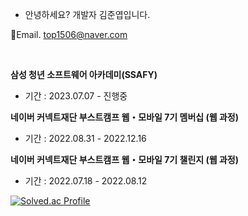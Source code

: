 - 안녕하세요? 개발자 김준엽입니다.

📧Email. top1506@naver.com

<br>

**삼성 청년 소프트웨어 아카데미(SSAFY)**
- 기간 : 2023.07.07 - 진행중

**네이버 커넥트재단 부스트캠프 웹・모바일 7기 멤버십 (웹 과정)**
- 기간 : 2022.08.31 - 2022.12.16
 
**네이버 커넥트재단 부스트캠프 웹・모바일 7기 챌린지 (웹 과정)**
- 기간 : 2022.07.18 - 2022.08.12

[![Solved.ac Profile](http://mazassumnida.wtf/api/v2/generate_badge?boj=top1506)](https://solved.ac/top1506/)

<!---
JunYupK/JunYupK is a ✨ special ✨ repository because its `README.md` (this file) appears on your GitHub profile.
You can click the Preview link to take a look at your changes.
--->


